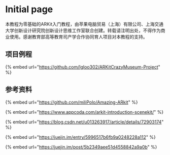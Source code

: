 # Initial page

本教程为零基础的ARKit入门教程，由苹果电脑贸易（上海）有限公司、上海交通大学创新设计研究院创新设计思维工作室联合创建。转载请注明出处，不得作为商业使用。感谢教育部高等教育司产学合作协同育人项目对本教程的支持。

## 项目例程

{% embed url="https://github.com/Igloo302/ARKitCrazyMuseum-Project" %}

## 参考资料

{% embed url="https://github.com/miliPolo/Amazing-ARkit" %}

{% embed url="https://www.appcoda.com/arkit-introduction-scenekit/" %}

{% embed url="https://blog.csdn.net/u013263917/article/details/72903174" %}

{% embed url="https://juejin.im/entry/5996517b6fb9a0248228a112" %}

{% embed url="https://juejin.im/post/5b2349aee51d4558842a9a0b" %}



